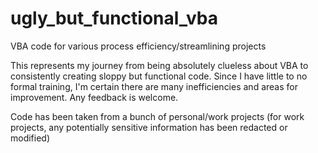 # ugly_but_functional_vba
VBA code for various process efficiency/streamlining projects

This represents my journey from being absolutely clueless about VBA to consistently creating sloppy but functional code. Since I have little to no formal training, I'm certain there are many inefficiencies and areas for improvement. Any feedback is welcome.

Code has been taken from a bunch of personal/work projects (for work projects, any potentially sensitive information has been redacted or modified)
